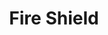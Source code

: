 ---
title: "Fire Shield"

spell:
  schools:
    - name:        "Evocation"
      subschools:  []
      descriptors: ["Fire or Cold"]
  classes:
    - name:  "Sorcerer/Wizard"
      abbr:  "Sor/Wiz"
      level: 4
  domains:
    - name:  "Fire"
      abbr:  "Fire"
      level: 5
    - name:  "Sun"
      abbr:  "Sun"
      level: 4
  components:         [V, S, M/DF]
  castingTime:        "1 standard action"
  range:              "Personal"
  target:             "You"
  duration:           "1 round/level"
  dismissable:        true
  materialComponents: ["A bit of phosphorus for the warm shield; a live firefly or glowworm or the tail portions of four dead ones for the chill shield."]
  description:        |
    This spell wreathes you in flame and causes damage to each creature that attacks you in melee. The flames also protect you from either cold-based or fire-based attacks (your choice).

    Any creature striking you with its body or a handheld weapon deals normal damage, but at the same time the attacker takes {% die_roll 1 6 0 %} points of damage +1 point per caster level (maximum +15). This damage is either cold damage (if the shield protects against fire-based attacks) or fire damage (if the shield protects against cold-based attacks). If the attacker has spell resistance, it applies to this effect. Creatures wielding weapons with exceptional reach are not subject to this damage if they attack you.

    When casting this spell, you appear to immolate yourself, but the flames are thin and wispy, giving off light equal to only half the illumination of a normal torch (10 feet). The color of the flames is determined randomly (50% chance of either color)-blue or green if the chill shield is cast, violet or blue if the warm shield is employed. The special powers of each version are as follows.

    Warm Shield: The flames are warm to the touch. You take only half damage from cold-based attacks. If such an attack allows a Reflex save for half damage, you take no damage on a successful save.

    Chill Shield: The flames are cool to the touch. You take only half damage from fire-based attacks. If such an attack allows a Reflex save for half damage, you take no damage on a successful save.
---